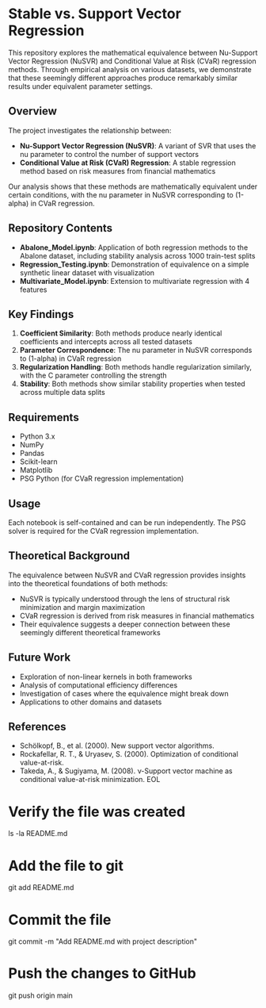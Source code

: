 # Stable vs. Support Vector Regression

This repository explores the mathematical equivalence between Nu-Support Vector Regression (NuSVR) and Conditional Value at Risk (CVaR) regression methods. Through empirical analysis on various datasets, we demonstrate that these seemingly different approaches produce remarkably similar results under equivalent parameter settings.

## Overview

The project investigates the relationship between:
- **Nu-Support Vector Regression (NuSVR)**: A variant of SVR that uses the nu parameter to control the number of support vectors
- **Conditional Value at Risk (CVaR) Regression**: A stable regression method based on risk measures from financial mathematics

Our analysis shows that these methods are mathematically equivalent under certain conditions, with the nu parameter in NuSVR corresponding to (1-alpha) in CVaR regression.

## Repository Contents

- **Abalone_Model.ipynb**: Application of both regression methods to the Abalone dataset, including stability analysis across 1000 train-test splits
- **Regression_Testing.ipynb**: Demonstration of equivalence on a simple synthetic linear dataset with visualization
- **Multivariate_Model.ipynb**: Extension to multivariate regression with 4 features

## Key Findings

1. **Coefficient Similarity**: Both methods produce nearly identical coefficients and intercepts across all tested datasets
2. **Parameter Correspondence**: The nu parameter in NuSVR corresponds to (1-alpha) in CVaR regression
3. **Regularization Handling**: Both methods handle regularization similarly, with the C parameter controlling the strength
4. **Stability**: Both methods show similar stability properties when tested across multiple data splits

## Requirements

- Python 3.x
- NumPy
- Pandas
- Scikit-learn
- Matplotlib
- PSG Python (for CVaR regression implementation)

## Usage

Each notebook is self-contained and can be run independently. The PSG solver is required for the CVaR regression implementation.


## Theoretical Background

The equivalence between NuSVR and CVaR regression provides insights into the theoretical foundations of both methods:

- NuSVR is typically understood through the lens of structural risk minimization and margin maximization
- CVaR regression is derived from risk measures in financial mathematics
- Their equivalence suggests a deeper connection between these seemingly different theoretical frameworks

## Future Work

- Exploration of non-linear kernels in both frameworks
- Analysis of computational efficiency differences
- Investigation of cases where the equivalence might break down
- Applications to other domains and datasets

## References

- Schölkopf, B., et al. (2000). New support vector algorithms.
- Rockafellar, R. T., & Uryasev, S. (2000). Optimization of conditional value-at-risk.
- Takeda, A., & Sugiyama, M. (2008). ν-Support vector machine as conditional value-at-risk minimization.
EOL

# Verify the file was created
ls -la README.md

# Add the file to git
git add README.md

# Commit the file
git commit -m "Add README.md with project description"

# Push the changes to GitHub
git push origin main
